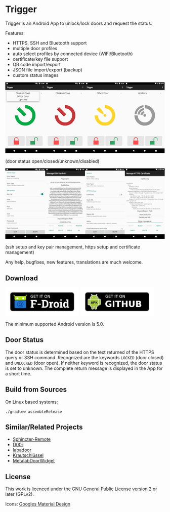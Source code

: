 Trigger
=======

Trigger is an Android App to unlock/lock doors and request the status.

Features:
 - HTTPS, SSH and Bluetooth support
 - multiple door profiles
 - auto select profiles by connected device (WiFi/Bluetooth)
 - certificate/key file support
 - QR code import/export
 - JSON file import/export (backup)
 - custom status images

![image](screenshot_states.png)

(door status open/closed/unknown/disabled)

![image](screenshot_settings.png)

(ssh setup and key pair management, https setup and certificate management)

Any help, bugfixes, new features, translations are much welcome.

## Download

[<img src="fdroid.png" alt="Get it on F-Droid" height="90">](https://f-droid.org/packages/com.example.trigger/)
[<img src="apk.png" alt="Get it on GitHub" height="90">](https://github.com/mwarning/trigger/releases)

The minimum supported Android version is 5.0.

## Door Status

The door status is determined based on the text returned of the HTTPS query or SSH command. Recognized are the keywords `LOCKED` (door closed) and `UNLOCKED` (door open). If neither keyword is recognized, the door status is set to unknown. The complete return message is displayed in the App for a short time.

## Build from Sources

On Linux based systems:

```
./gradlew assembleRelease
```

## Similar/Related Projects

* [Sphincter-Remote](https://github.com/openlab-aux/Sphincter-Remote)
* [D00r](https://github.com/h42i/d00r-app)
* [labadoor](https://github.com/ToLABaki/labadoor)
* [Krautschlüssel](https://gitlab.com/fiveop/krautschluessel)
* [MetalabDoorWidget](https://github.com/zoff99/MetalabDoorWidget)

## License

This work is licenced under the GNU General Public License version 2 or later (GPLv2).

Icons: [Googles Material Design](https://material.io/tools/icons/)
